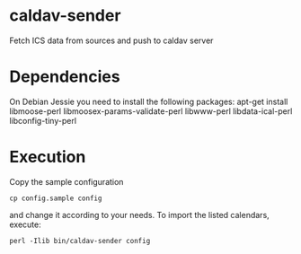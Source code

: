 caldav-sender
=============

Fetch ICS data from sources and push to caldav server

Dependencies
============

On Debian Jessie you need to install the following packages:
apt-get install libmoose-perl libmoosex-params-validate-perl libwww-perl libdata-ical-perl libconfig-tiny-perl

Execution
======


Copy the sample configuration

```
cp config.sample config
```

and change it according to your needs. To import the listed calendars, execute:

```
perl -Ilib bin/caldav-sender config
```
